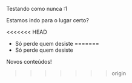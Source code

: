 Testando como nunca :1

Estamos indo para o lugar certo?

<<<<<<< HEAD
 - Só perde quem desiste
=======
 - Só perde quem desiste




 Novos conteúdos!
>>>>>>> origin
